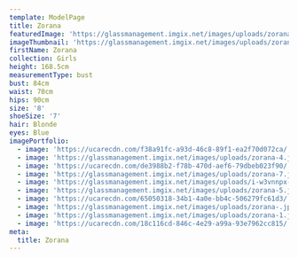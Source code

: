 ```yaml
---
template: ModelPage
title: Zorana
featuredImage: 'https://glassmanagement.imgix.net/images/uploads/zorana-1.jpg'
imageThumbnail: 'https://glassmanagement.imgix.net/images/uploads/zoranahs.jpg'
firstName: Zorana
collection: Girls
height: 168.5cm
measurementType: bust
bust: 84cm
waist: 70cm
hips: 90cm
size: '8'
shoeSize: '7'
hair: Blonde
eyes: Blue
imagePortfolio:
  - image: 'https://ucarecdn.com/f38a91fc-a93d-46c8-89f1-ea2f70d072ca/'
  - image: 'https://glassmanagement.imgix.net/images/uploads/zorana-4.jpg'
  - image: 'https://ucarecdn.com/de3988b2-f78b-470d-aef6-79dbeb023f90/'
  - image: 'https://glassmanagement.imgix.net/images/uploads/zorana-7.jpg'
  - image: 'https://glassmanagement.imgix.net/images/uploads/i-w3vnnpx-x3.jpg'
  - image: 'https://glassmanagement.imgix.net/images/uploads/zorana-5.jpg'
  - image: 'https://ucarecdn.com/65050318-34b1-4a0e-bb4c-506279fc61d3/'
  - image: 'https://glassmanagement.imgix.net/images/uploads/zorana-.jpg'
  - image: 'https://glassmanagement.imgix.net/images/uploads/zorana-1.jpg'
  - image: 'https://ucarecdn.com/18c116cd-846c-4e29-a99a-93e7962cc815/'
meta:
  title: Zorana
---
```


